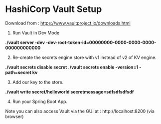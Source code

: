 # HashiCorp Vault Setup

Download from : https://www.vaultproject.io/downloads.html 

1. Run Vault in Dev Mode

__./vault server -dev -dev-root-token-id=00000000-0000-0000-0000-000000000000__

2. Re-create the secrets engine store with v1 instead of v2 of KV engine.

__./vault secrets disable secret__
__./vault secrets enable -version=1 -path=secret kv__

3. Add our key to the store.

__./vault write secret/helloworld secretmessage=sdfsdfsdfsdf__

4. Run your Spring Boot App.

Note you can also access Vault via the GUI at :
http://localhost:8200 (via browser)

